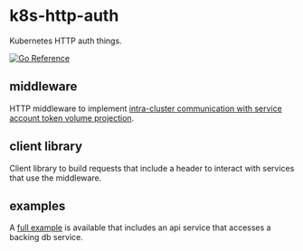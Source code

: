 # k8s-http-auth

Kubernetes HTTP auth things.

[![Go Reference](https://pkg.go.dev/badge/github.com/hamfist/k8s-http-auth.svg)](https://pkg.go.dev/github.com/hamfist/k8s-http-auth)

## middleware

HTTP middleware to implement [intra-cluster communication with
service account token volume
projection](https://learnk8s.io/microservices-authentication-kubernetes#inter-service-authentication-using-service-account-token-volume-projection).

## client library

Client library to build requests that include a header to interact
with services that use the middleware.

## examples

A [full example](./examples/full) is available that includes an
api service that accesses a backing db service.
